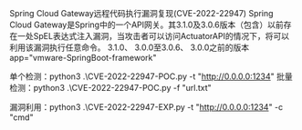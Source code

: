 <!--
 * @Author: twsec
 * @Date: 2023-04-17 12:05:55
 * @LastEditors: twsec
 * @LastEditTime: 2023-12-20 10:23:27
 * @Description: 
-->

Spring Cloud Gateway远程代码执行漏洞复现(CVE-2022-22947)
Spring Cloud Gateway是Spring中的一个API网关。其3.1.0及3.0.6版本（包含）以前存在一处SpEL表达式注入漏洞，当攻击者可以访问ActuatorAPI的情况下，将可以利用该漏洞执行任意命令。
3.1.0、 3.0.0至3.0.6、 3.0.0之前的版本
app="vmware-SpringBoot-framework"

单个检测：python3 .\CVE-2022-22947-POC.py -t "http://0.0.0.0:1234"
批量检测：python3 .\CVE-2022-22947-POC.py -f "url.txt"

漏洞利用：python3 .\CVE-2022-22947-EXP.py -t "http://0.0.0.0:1234" -c  "cmd"

